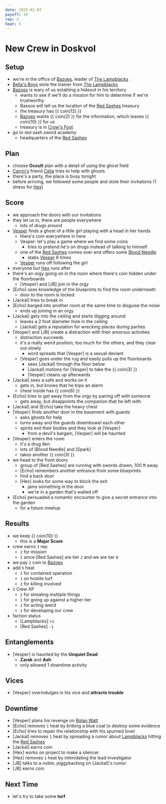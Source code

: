 ```yaml
---
date: 2025-02-03
payoff: 10
rep: 3
heat: 5
---
```

# New Crew in Doskvol

## Setup
- we're in the office of [Bazoes](bazoes.md), leader of [The Lampblacks](lampblacks.md)
- [Bella's Boys](bellas-boys.md) stole the trainer from [The Lampblacks](lampblacks.md)
- [Bazoes](bazoes.md) is wary of us establing a hideout in his territory
  - wants to see if we'll do a mission for him to determine if we're trustworthy
  - Bassos will tell us the location of the [Red Sashes](red-sashes.md) treasury
  - the treasury has {{ coin(12) }}
  - [Bazoes](bazoes.md) wants {{ coin(2) }} for the information, which leaves {{ coin(10) }} for us
  - treasury is in [Crow's Foot](crows-foot.md)
- go to red sash sword academy
  - headquarters of the [Red Sashes](red-sashes.md)

## Plan
- choose **Occult** plan with a detail of using the ghost field
- [Carrin's](carrin-mercer.md) friend [Celia](celia.md) tries to help with ghosts
- there's a party, the place is busy tonight
- before arriving, we followed some people and stole their invitations (1 stress for [Hex](willem-cash.md))

## Score
- we approach the doors with our invitations
- they let us in, there are people everywhere
  - lots of drugs around
- [Vesper](carrin-mercer.md) finds a ghost of a little girl playing with a head in her hands
  - there's coin everywhere in here
  - Vesper: let's play a game where we find some coins
    - tries to pretend he's on drugs instead of talking to himself
  - one of the [Red Sashes](red-sashes.md) comes over and offers some [Blood Needle](blood-needle.md)
    - stabs [Vesper](carrin-mercer.md) 6 times
  - [Vesper](carrin-mercer.md) runs off following the girl
- everyone but [Hex](willem-cash.md) runs after
- there's an orgy going on in the room where there's coin hidden under the floorboards
  - [Vesper] and [JB] join in the orgy
- [Echo] uses knowledge of the blueprints to find the room underneath
  - door to the room is locked
- [Jackal] tries to break in
- [Echo] barged into another room at the same time to disguise the noise
  - ends up joining in an orgy
- [Jackal] gets into the ceiling and starts digging around
  - leaves a 2 foot diameter hole in the ceiling
  - [Jackal] gets a reputation for wrecking places during parties
- [Vesper] and [JB] create a distraction with their amorous activities
  - distraction succeeds
  - it's a really weird position, too much for the others, and they clear out slowly
    - word spreads that [Vesper] is a sexual deviant
  - [Vesper] goes under the rug and easily pulls up the floorboards
    - sees [Jackal] through the floor below
    - [Jackal] motions for [Vesper] to take the {{ coin(3) }}
    - [Vesper] cleans up afterwards
- [Jackal] sees a safe and works on it
  - gets in, but knows that he trips an alarm
  - chest inside has {{ coin(6) }}
- [Echo] tries to get away from the orgy by pairing off with someone
  - gets away, but disappoints the companion that he left with
- [Jackal] and [Echo] take the heavy chest
- [Vesper] finds another door in the basement with guards
  - asks ghosts for help
  - turns away and the guards disembowel each other
  - spirits exit their bodies and they look at [Vesper]
    - from a devil's bargain, [Vesper] will be haunted
- [Vesper] enters the room
  - it's a drug den
  - lots of [Blood Needle] and [Spark]
  - takes another {{ coin(3) }}
- we head to the front doors
  - group of [Red Sashes] are running with swords drawn, 100 ft away
  - [Echo] remembers another entrance from some blueprints
  - find a back door
  - [Hex] looks for some way to block the exit
    - jams something in the door
    - we're in a garden that's walled off
- [Echo] persuaded a romantic encounter to give a secret entrance into the garden
  - for a future meetup

## Results
- we keep {{ coin(10) }}
  - this is a **Major Score**
- crew earns `3` rep
  - `2` for mission
  - `1` since [Red Sashes] are tier `2` and we are tier `0`
- we pay `2` coin to [Bazoes](bazoes.md)
- add `5` heat
  - `2` for contained operation
  - `1` on hostile turf
  - `2` for killing involved
- `5` Crew XP
  - `2` for strealing multiple things
  - `1` for going up against a higher tier
  - `1` for acting weird
  - `1` for developing our crew
- faction status
  - [Lampblacks] `+1`
  - [Red Sashes] `-1`

## Entanglements
- [Vesper] is haunted by the **Unquiet Dead**
  - **Zarak** and **Ash**
  - only allowed 1 downtime activity

## Vices
- [Vesper] overindulges in his vice and **attracts trouble**

## Downtime
- [Vesper] plans his revenge on [Rolan Watt](rolan-watt.md)
- [Echo] removes `1` heat by bribing a blue coat to destroy some evidence
- [Echo] tries to repair the relationship with his spurned lover
- [Jackal] removes `1` heat by spreading a rumor about [Lampblacks](lampblacks.md) hitting the [Red Sashes](red-sashes.md)
- [Jackal] earns coin
- [Hex] works on project to make a silencer
- [Hex] removes `1` heat by intimidating the lead investigator
- [JB] talks to a noble, piggybacking on [Jackal]'s rumor
- [JB] earns coin

## Next Time
- let's try to take some **turf**
